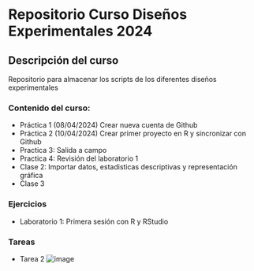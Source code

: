 # Repositorio Curso Diseños Experimentales 2024

## Descripción del curso
Repositorio para almacenar los scripts de los diferentes diseños experimentales

### Contenido del curso:
+ Práctica 1 (08/04/2024) Crear nueva cuenta de Github
+ Práctica 2 (10/04/2024) Crear primer proyecto en R y sincronizar con Github
+ Practica 3: Salida a campo
+ Practica 4: Revisión del laboratorio 1
+ Clase 2: Importar datos, estadisticas descriptivas y representación gráfica
+ Clase 3
  
### Ejercicios
+ Laboratorio 1: Primera sesión con R y RStudio

### Tareas
+ Tarea 2
![image](https://github.com/EstebanMotel/DisExp_2024/assets/166637280/04fd87dc-7682-4b4f-b945-2aeaa4f7ae2c)
